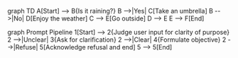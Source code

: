 


graph TD
    A[Start] --> B{Is it raining?}
    B -->|Yes| C[Take an umbrella]
    B -->|No| D[Enjoy the weather]
    C --> E[Go outside]
    D --> E
    E --> F[End]

graph Prompt Pipeline
    1[Start] --> 2{Judge user input for clarity of purpose}
    2 -->|Unclear| 3{Ask for clarification}
    2 -->|Clear| 4{Formulate objective}
    2 -->|Refuse| 5[Acknowledge refusal and end]
    5 --> 5[End]



